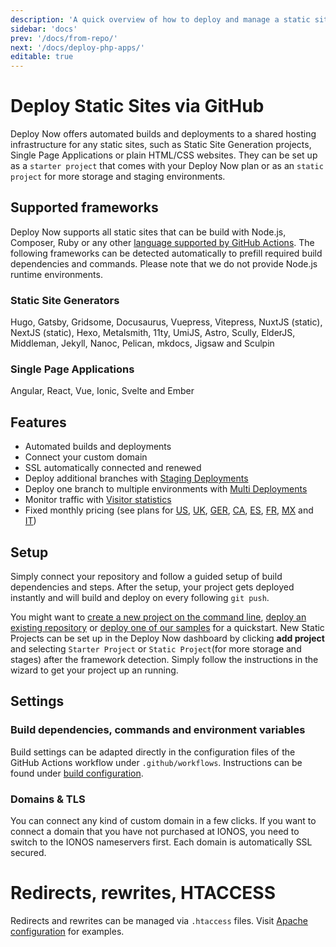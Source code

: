 ```yaml
---
description: 'A quick overview of how to deploy and manage a static site via GitHub when using Deploy Now. Deploy Now offers automated deployments, comprehensive framework support, a secure infrastructure and predictable pricing.'
sidebar: 'docs'
prev: '/docs/from-repo/'
next: '/docs/deploy-php-apps/'
editable: true
---
```


# Deploy Static Sites via GitHub

Deploy Now offers automated builds and deployments to a shared hosting infrastructure for any static sites, such as Static Site Generation projects, Single Page Applications or plain HTML/CSS websites. They can be set up as a `starter project` that comes with your Deploy Now plan or as an `static project` for more storage and staging environments.

## Supported frameworks
Deploy Now supports all static sites that can be build with Node.js, Composer, Ruby or any other [language supported by GitHub Actions](https://docs.github.com/en/get-started/learning-about-github/github-language-support). The following frameworks can be detected automatically to prefill required build dependencies and commands. Please note that we do not provide Node.js runtime environments. 

### Static Site Generators

Hugo, Gatsby, Gridsome, Docusaurus, Vuepress, Vitepress, NuxtJS (static), NextJS (static), Hexo, Metalsmith, 11ty, UmiJS, Astro, Scully, ElderJS, Middleman, Jekyll, Nanoc, Pelican, mkdocs, Jigsaw and Sculpin

### Single Page Applications

Angular, React, Vue, Ionic, Svelte and Ember

## Features
- Automated builds and deployments
- Connect your custom domain
- SSL automatically connected and renewed 
- Deploy additional branches with [Staging Deployments](/docs/staging-deployments/)
- Deploy one branch to multiple environments with [Multi Deployments](/docs/staging-deployments/)
- Monitor traffic with [Visitor statistics](/docs/visitor-statistics/)
- Fixed monthly pricing (see plans for [US](https://www.ionos.com/hosting/deploy-now), [UK](https://www.ionos.co.uk/hosting/deploy-now), [GER](https://www.ionos.de/hosting/deploy-now), [CA](https://www.ionos.ca/hosting/deploy-now), [ES](https://www.ionos.es/alojamiento/deploy-now), [FR](https://www.ionos.fr/hebergement/deploy-now), [MX](https://www.ionos.mx/alojamiento/deploy-now) and [IT](https://www.ionos.it/hosting/deploy-now))

## Setup

Simply connect your repository and follow a guided setup of build dependencies and steps. After the setup, your project gets deployed instantly and will build and deploy on every following `git push`. 

You might want to [create a new project on the command line](docs/from-cmd-line), [deploy an existing repository](/docs/from-repo/) or [deploy one of our samples](/docs/framework-samples) for a quickstart. New Static Projects can be set up in the Deploy Now dashboard by clicking  **add project** and selecting `Starter Project` or `Static Project`(for more storage and stages) after the framework detection. Simply follow the instructions in the wizard to get your project up an running.

## Settings

### Build dependencies, commands and environment variables
Build settings can be adapted directly in the configuration files of the GitHub Actions workflow under `.github/workflows`. Instructions can be found under [build configuration](/docs/github-actions-customization/).

### Domains & TLS
You can connect any kind of custom domain in a few clicks. If you want to connect a domain that you have not purchased at IONOS, you need to switch to the IONOS nameservers first. Each domain is automatically SSL secured.

# Redirects, rewrites, HTACCESS
Redirects and rewrites can be managed via `.htaccess` files. Visit [Apache configuration](/docs/apache-configuration-htaccess) for examples.
